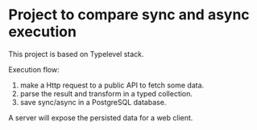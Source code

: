 # Project to compare sync and async execution

This project is based on Typelevel stack.

Execution flow:

1. make a Http request to a public API to fetch some data.
2. parse the result and transform in a typed collection.
3. save sync/async in a PostgreSQL database.

A server will expose the persisted data for a web client.